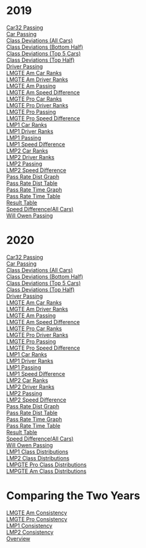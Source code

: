 <h1>2019</h1>
<a href = "2019/Car32_Passing.html">Car32 Passing</a><br>
<a href = "2019/Car_Passing.html">Car Passing</a><br>
<a href = "2019/Class_Deviations_(All Cars).html">Class Deviations (All Cars)</a><br>
<a href = "2019/Class_Deviations_(Bottom Half).html">Class Deviations (Bottom Half)</a><br>
<a href = "2019/Class_Deviations_(Top 5 Cars).html">Class Deviations (Top 5 Cars)</a><br>
<a href = "2019/Class_Deviations_(Top Half).html">Class Deviations (Top Half)</a><br>
<a href = "2019/Driver_Passing.html">Driver Passing</a><br>
<a href = "2019/LMGTE Am_Car_Ranks.html">LMGTE Am Car Ranks</a><br>
<a href = "2019/LMGTE Am_Driver_Ranks.html">LMGTE Am Driver Ranks</a><br>
<a href = "2019/LMGTE Am_Passing.html">LMGTE Am Passing</a><br>
<a href = "2019/LMGTE Am_Speed_Difference.html">LMGTE Am Speed Difference</a><br>
<a href = "2019/LMGTE Pro_Car_Ranks.html">LMGTE Pro Car Ranks</a><br>
<a href = "2019/LMGTE Pro_Driver_Ranks.html">LMGTE Pro Driver Ranks</a><br>
<a href = "2019/LMGTE Pro_Passing.html">LMGTE Pro Passing</a><br>
<a href = "2019/LMGTE Pro_Speed_Difference.html">LMGTE Pro Speed Difference</a><br>
<a href = "2019/LMP1_Car_Ranks.html">LMP1 Car Ranks</a><br>
<a href = "2019/LMP1_Driver_Ranks.html">LMP1 Driver Ranks</a><br>
<a href = "2019/LMP1_Passing.html">LMP1 Passing</a><br>
<a href = "2019/LMP1_Speed_Difference.html">LMP1 Speed Difference</a><br>
<a href = "2019/LMP2_Car_Ranks.html">LMP2 Car Ranks</a><br>
<a href = "2019/LMP2_Driver_Ranks.html">LMP2 Driver Ranks</a><br>
<a href = "2019/LMP2_Passing.html">LMP2 Passing</a><br>
<a href = "2019/LMP2_Speed_Difference.html">LMP2 Speed Difference</a><br>
<a href = "2019/Pass_Rate_Dist_Graph.html">Pass Rate Dist Graph</a><br>
<a href = "2019/Pass_Rate_Dist_Table.html">Pass Rate Dist Table</a><br>
<a href = "2019/Pass_Rate_Time_Graph.html">Pass Rate Time Graph</a><br>
<a href = "2019/Pass_Rate_Time_Table.html">Pass Rate Time Table</a><br>
<a href = "2019/Result_Table.html">Result Table</a><br>
<a href = "2019/Speed_Difference(All Cars).html">Speed Difference(All Cars)</a><br>
<a href = "2019/WillOwen_Passing.html">Will Owen Passing</a><br>

<h1>2020</h1>
<a href = "2020/Car32_Passing.html">Car32 Passing</a><br>
<a href = "2020/Car_Passing.html">Car Passing</a><br>
<a href = "2020/Class_Deviations_(All Cars).html">Class Deviations (All Cars)</a><br>
<a href = "2020/Class_Deviations_(Bottom Half).html">Class Deviations (Bottom Half)</a><br>
<a href = "2020/Class_Deviations_(Top 5 Cars).html">Class Deviations (Top 5 Cars)</a><br>
<a href = "2020/Class_Deviations_(Top Half).html">Class Deviations (Top Half)</a><br>
<a href = "2020/Driver_Passing.html">Driver Passing</a><br>
<a href = "2020/LMGTE Am_Car_Ranks.html">LMGTE Am Car Ranks</a><br>
<a href = "2020/LMGTE Am_Driver_Ranks.html">LMGTE Am Driver Ranks</a><br>
<a href = "2020/LMGTE Am_Passing.html">LMGTE Am Passing</a><br>
<a href = "2020/LMGTE Am_Speed_Difference.html">LMGTE Am Speed Difference</a><br>
<a href = "2020/LMGTE Pro_Car_Ranks.html">LMGTE Pro Car Ranks</a><br>
<a href = "2020/LMGTE Pro_Driver_Ranks.html">LMGTE Pro Driver Ranks</a><br>
<a href = "2020/LMGTE Pro_Passing.html">LMGTE Pro Passing</a><br>
<a href = "2020/LMGTE Pro_Speed_Difference.html">LMGTE Pro Speed Difference</a><br>
<a href = "2020/LMP1_Car_Ranks.html">LMP1 Car Ranks</a><br>
<a href = "2020/LMP1_Driver_Ranks.html">LMP1 Driver Ranks</a><br>
<a href = "2020/LMP1_Passing.html">LMP1 Passing</a><br>
<a href = "2020/LMP1_Speed_Difference.html">LMP1 Speed Difference</a><br>
<a href = "2020/LMP2_Car_Ranks.html">LMP2 Car Ranks</a><br>
<a href = "2020/LMP2_Driver_Ranks.html">LMP2 Driver Ranks</a><br>
<a href = "2020/LMP2_Passing.html">LMP2 Passing</a><br>
<a href = "2020/LMP2_Speed_Difference.html">LMP2 Speed Difference</a><br>
<a href = "2020/Pass_Rate_Dist_Graph.html">Pass Rate Dist Graph</a><br>
<a href = "2020/Pass_Rate_Dist_Table.html">Pass Rate Dist Table</a><br>
<a href = "2020/Pass_Rate_Time_Graph.html">Pass Rate Time Graph</a><br>
<a href = "2020/Pass_Rate_Time_Table.html">Pass Rate Time Table</a><br>
<a href = "2020/Result_Table.html">Result Table</a><br>
<a href = "2020/Speed_Difference(All Cars).html">Speed Difference(All Cars)</a><br>
<a href = "2020/WillOwen_Passing.html">Will Owen Passing</a><br>
<a href = "2020/LMP1_Class_Distributions.html">LMP1 Class Distributions</a><br>
<a href = "2020/LMP2_Class_Distributions.html">LMP2 Class Distributions</a><br>
<a href = "2020/LMGTE Pro_Class_Distributions.html">LMPGTE Pro Class Distributions</a><br>
<a href = "2020/LMGTE Am_Class_Distributions.html">LMPGTE Am Class Distributions</a><br>


<h1>Comparing the Two Years</h1>
<a href = "Comparison/LMGTE Am_Consistency_Graph.html">LMGTE Am Consistency</a><br>
<a href = "Comparison/LMGTE Pro_Consistency_Graph.html">LMGTE Pro Consistency</a><br>
<a href = "Comparison/LMP1_Consistency_Graph.html">LMP1 Consistency</a><br>
<a href = "Comparison/LMP2_Consistency_Graph.html">LMP2 Consistency</a><br>
<a href = "Comparison/Overview.html">Overview</a><br>
